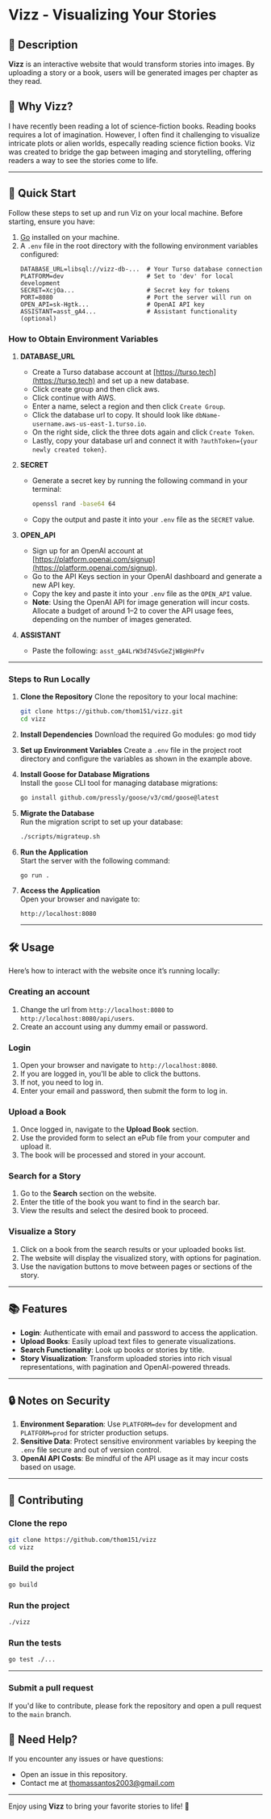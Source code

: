 # Vizz - Visualizing Your Stories

##  📖 Description
**Vizz** is an interactive website that would transform stories into images. By uploading a story or a book, users will be generated images per chapter as they read.

## 🤔 Why Vizz?
I have recently been reading a lot of science-fiction books. Reading books requires a lot of imagination. However, I often find it challenging to visualize intricate plots or alien worlds, especally reading science fiction books. Viz was created to bridge the gap between imaging and storytelling, offering readers a way to see the stories come to life.


---
## 🚀 Quick Start
Follow these steps to set up and run Viz on your local machine.
Before starting, ensure you have:
1. [Go](https://go.dev/) installed on your machine.
2. A `.env` file in the root directory with the following environment variables configured:
   ```env
   DATABASE_URL=libsql://vizz-db-...  # Your Turso database connection
   PLATFORM=dev                       # Set to 'dev' for local development
   SECRET=XcjOa...                    # Secret key for tokens
   PORT=8080                          # Port the server will run on
   OPEN_API=sk-Hgtk...                # OpenAI API key
   ASSISTANT=asst_gA4...              # Assistant functionality (optional)
   ```

### How to Obtain Environment Variables
1. **DATABASE_URL**
   - Create a Turso database account at [https://turso.tech](https://turso.tech) and set up a new database.
   - Click create group and then click aws.
   - Click continue with AWS.
   - Enter a name, select a region and then click `Create Group`.
   - Click the database url to copy. It should look like `dbName-username.aws-us-east-1.turso.io`.
   - On the right side, click the three dots again and click `Create Token`.
   - Lastly, copy your database url and connect it with `?authToken={your newly created token}`.
  
2. **SECRET**
   - Generate a secret key by running the following command in your terminal:
     ```bash
     openssl rand -base64 64
     ```
   - Copy the output and paste it into your `.env` file as the `SECRET` value.

3. **OPEN_API**
   - Sign up for an OpenAI account at [https://platform.openai.com/signup](https://platform.openai.com/signup).
   - Go to the API Keys section in your OpenAI dashboard and generate a new API key.
   - Copy the key and paste it into your `.env` file as the `OPEN_API` value.
   - **Note**: Using the OpenAI API for image generation will incur costs. Allocate a budget of around $1–$2 to cover the API usage fees, depending on the number of images generated.

4. **ASSISTANT**
   - Paste the following: `asst_gA4LrW3d74SvGeZjW8gHnPfv`
---
### Steps to Run Locally

1. **Clone the Repository**
    Clone the repository to your local machine:
    ```bash
    git clone https://github.com/thom151/vizz.git
    cd vizz

2. **Install Dependencies**
    Download the required Go modules:
    go mod tidy

3. **Set up Environment Variables**
    Create a `.env` file in the project root directory and configure the variables as shown in the example above.  

4. **Install Goose for Database Migrations**  
   Install the `goose` CLI tool for managing database migrations:
   ```bash
   go install github.com/pressly/goose/v3/cmd/goose@latest
   ```
5. **Migrate the Database**  
   Run the migration script to set up your database:
   ```bash
   ./scripts/migrateup.sh
   ```
6. **Run the Application**  
   Start the server with the following command:
   ```bash
   go run .
   ```
7. **Access the Application**  
   Open your browser and navigate to:
   ```
   http://localhost:8080
   ```
    ---
## 🛠 Usage

Here’s how to interact with the website once it’s running locally:
### **Creating an account**
1. Change the url from `http://localhost:8080` to `http://localhost:8080/api/users`.
2. Create an account using any dummy email or password.

### **Login**
1. Open your browser and navigate to `http://localhost:8080`.
2. If you are logged in, you'll be able to click the buttons.
2. If not, you need to log in.
3. Enter your email and password, then submit the form to log in.

### **Upload a Book**
1. Once logged in, navigate to the **Upload Book** section.
2. Use the provided form to select an ePub file from your computer and upload it.
3. The book will be processed and stored in your account.

### **Search for a Story**
1. Go to the **Search** section on the website.
2. Enter the title of the book you want to find in the search bar.
3. View the results and select the desired book to proceed.

### **Visualize a Story**
1. Click on a book from the search results or your uploaded books list.
2. The website will display the visualized story, with options for pagination.
3. Use the navigation buttons to move between pages or sections of the story.

---

## 📚 Features

- **Login**: Authenticate with email and password to access the application.
- **Upload Books**: Easily upload text files to generate visualizations.
- **Search Functionality**: Look up books or stories by title.
- **Story Visualization**: Transform uploaded stories into rich visual representations, with pagination and OpenAI-powered threads.

---

## 🔒 Notes on Security

1. **Environment Separation**: Use `PLATFORM=dev` for development and `PLATFORM=prod` for stricter production setups.
2. **Sensitive Data**: Protect sensitive environment variables by keeping the `.env` file secure and out of version control.
3. **OpenAI API Costs**: Be mindful of the API usage as it may incur costs based on usage.

---
## 🤝 Contributing

### Clone the repo

```bash
git clone https://github.com/thom151/vizz
cd vizz
```

### Build the project

```bash
go build
```

### Run the project
```bash
./vizz
```

### Run the tests

```bash
go test ./...
```

---

### Submit a pull request

If you'd like to contribute, please fork the repository and open a pull request to the `main` branch.

## 🤝 Need Help?

If you encounter any issues or have questions:
- Open an issue in this repository.
- Contact me at [thomassantos2003@gmail.com](mailto:thomassantos2003@gmail.com)

---

Enjoy using **Vizz** to bring your favorite stories to life! 🎉

